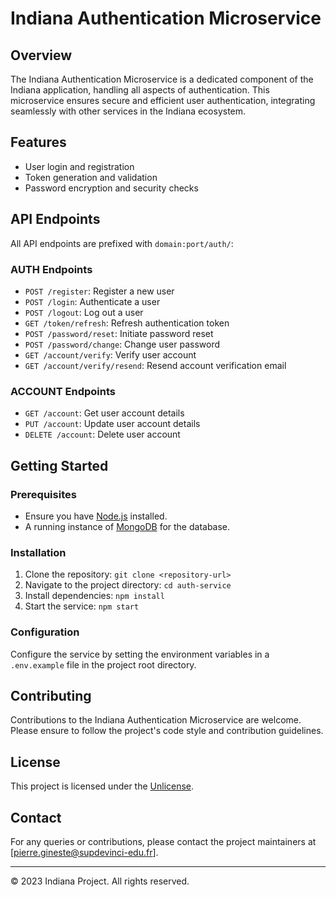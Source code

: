 # Indiana Authentication Microservice

## Overview
The Indiana Authentication Microservice is a dedicated component of the Indiana application, handling all aspects of authentication. This microservice ensures secure and efficient user authentication, integrating seamlessly with other services in the Indiana ecosystem.

## Features
- User login and registration
- Token generation and validation
- Password encryption and security checks

## API Endpoints
All API endpoints are prefixed with `domain:port/auth/`:

### AUTH Endpoints

- `POST /register`: Register a new user
- `POST /login`: Authenticate a user
- `POST /logout`: Log out a user
- `GET /token/refresh`: Refresh authentication token
- `POST /password/reset`: Initiate password reset
- `POST /password/change`: Change user password
- `GET /account/verify`: Verify user account
- `GET /account/verify/resend`: Resend account verification email

### ACCOUNT Endpoints

- `GET /account`: Get user account details
- `PUT /account`: Update user account details
- `DELETE /account`: Delete user account

## Getting Started

### Prerequisites
- Ensure you have [Node.js](https://nodejs.org/) installed.
- A running instance of [MongoDB](https://www.mongodb.com/) for the database.

### Installation
1. Clone the repository: `git clone <repository-url>`
2. Navigate to the project directory: `cd auth-service`
3. Install dependencies: `npm install`
4. Start the service: `npm start`

### Configuration
Configure the service by setting the environment variables in a `.env.example` file in the project root directory.

## Contributing
Contributions to the Indiana Authentication Microservice are welcome. Please ensure to follow the project's code style and contribution guidelines.

## License
This project is licensed under the [Unlicense](LICENSE).

## Contact
For any queries or contributions, please contact the project maintainers at [pierre.gineste@supdevinci-edu.fr].

---

© 2023 Indiana Project. All rights reserved.
